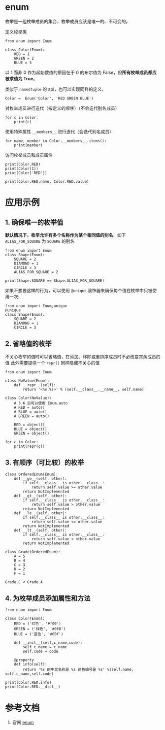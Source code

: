 # enum
枚举是一组枚举成员的集合，枚举成员应该是唯一的、不可变的。

定义枚举类
```
from enum import Enum

class Color(Enum):
    RED = 1
    GREEN = 2
    BLUE = 3
```
以 1 而非 0 作为起始数值的原因在于 0 的布尔值为 False，但**所有枚举成员都应被求值为 True**。


类似于 `namedtuple` 的 api，也可以实现同样的定义。
```
Color =  Enum('Color', 'RED GREEN BLUE')
```


对枚举成员进行迭代（按定义的顺序）（不会迭代别名成员）
```
for c in Color:
    print(c)
```
使用特殊属性 `__members__` 进行迭代（会迭代别名成员）
```
for name, member in Color.__members__.items():
    print(member)
```

访问枚举成员和成员属性
```
print(Color.RED)
print(Color(1))
print(Color['RED'])

print(Color.RED.name, Color.RED.value)
```

# 应用示例
## 1. 确保唯一的枚举值
**默认情况下，枚举允许有多个名称作为某个相同值的别名**，如下 `ALIAS_FOR_SQUARE` 为 `SQUARE` 的别名
```
from enum import Enum
class Shape(Enum):
    SQUARE = 2
    DIAMOND = 1
    CIRCLE = 3
    ALIAS_FOR_SQUARE = 2

print(Shape.SQUARE == Shape.ALIAS_FOR_SQUARE)
```

如果不想要这样的行为，可以使用 `@unique` 装饰器来确保每个值在枚举中只被使用一次:
```
from enum import Enum,unique
@unique
class Shape(Enum):
    SQUARE = 2
    DIAMOND = 1
    CIRCLE = 3
```

## 2. 省略值的枚举
不关心枚举的值时可以省略值，在添加、移除或重排序成员时不必改变其余成员的值
此外需要提供一个 `repr()` 同样隐藏不关心的值
```
from enum import Enum

class NoValue(Enum):
    def __repr__(self):
        return '<%s.%s>' % (self.__class__.__name__, self.name)

class Color(NoValue):
    # 3.6 后可以使用 Enum.auto
    # RED = auto()
    # BLUE = auto()
    # GREEN = auto()

    RED = object()
    BLUE = object()
    GREEN = object()

for c in Color:
    print(repr(c))
```

## 3. 有顺序（可比较）的枚举
```
class OrderedEnum(Enum):
    def __ge__(self, other):
        if self.__class__ is other.__class__:
            return self.value >= other.value
        return NotImplemented
    def __gt__(self, other):
        if self.__class__ is other.__class__:
            return self.value > other.value
        return NotImplemented
    def __le__(self, other):
        if self.__class__ is other.__class__:
            return self.value <= other.value
        return NotImplemented
    def __lt__(self, other):
        if self.__class__ is other.__class__:
            return self.value < other.value
        return NotImplemented

class Grade(OrderedEnum):
    A = 5
    B = 4
    C = 3
    D = 2
    F = 1

Grade.C < Grade.A
```

## 4. 为枚举成员添加属性和方法
```
from enum import Enum

class Color(Enum):
    RED = ('红色', '#f00')
    GREEN = ('绿色', '#0f0')
    BLUE = ('蓝色', '#00f')

    def __init__(self,c_name,code):
        self.c_name = c_name
        self.code = code

	@property
    def info(self):
        return '%s 的中文名称是 %s 颜色编号是 %s' %(self.name, self.c_name,self.code)

print(Color.RED.info)
print(Color.RED.__dict__)
```


# 参考文档
1. 官网 [enum](https://docs.python.org/3.5/library/enum.html)
